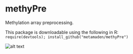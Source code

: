 # methyPre
Methylation array preprocessing.

This package is downloadable using the following in R:   
`require(devtools); install_github("metamaden/methyPre")`

![alt text](https://github.com/metamaden/methyPre/blob/master/methypre_workflow1.jpg "methyPre workflow")
